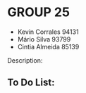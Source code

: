 # GROUP 25

- Kevin Corrales 94131
- Mário Silva 93799
- Cintia Almeida 85139

Description:


To Do List:
-
